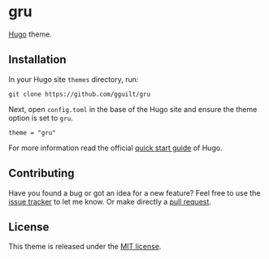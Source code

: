 # gru

[Hugo](https://gohugo.io/) theme.

## Installation

In your Hugo site `themes` directory, run:

```
git clone https://github.com/gguilt/gru
```

Next, open `config.toml` in the base of the Hugo site and ensure the theme option is set to `gru`.

```
theme = "gru"
```

For more information read the official [quick start guide](https://gohugo.io/getting-started/quick-start/) of Hugo.

## Contributing

Have you found a bug or got an idea for a new feature? Feel free to use the [issue tracker](https://github.com/gguilt/gru/issues) to let me know. Or make directly a [pull request](https://github.com/gguilt/gru/pulls).

## License

This theme is released under the [MIT license](https://github.com/gguilt/gru/blob/master/LICENSE).
